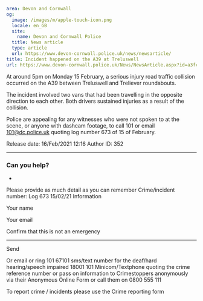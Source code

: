 ```yaml
area: Devon and Cornwall
og:
  image: /images/m/apple-touch-icon.png
  locale: en_GB
  site:
    name: Devon and Cornwall Police
  title: News article
  type: article
  url: https://www.devon-cornwall.police.uk/news/newsarticle/
title: Incident happened on the A39 at Treluswell
url: https://www.devon-cornwall.police.uk/News/NewsArticle.aspx?id=a3fc254c-2202-4acf-b0b9-b9d14249b00b
```

At around 5pm on Monday 15 February, a serious injury road traffic collision occurred on the A39 between Treluswell and Treliever roundabouts.

The incident involved two vans that had been travelling in the opposite direction to each other. Both drivers sustained injuries as a result of the collision.

Police are appealing for any witnesses who were not spoken to at the scene, or anyone with dashcam footage, to call 101 or email 101@dc.police.uk quoting log number 673 of 15 of February.

Release date: 16/Feb/2021 12:16
Author ID: 352

* * *

### Can you help?

 *

Please provide as much detail as you can remember Crime/incident number: Log 673 15/02/21 Information

Your name

Your email

Confirm that this is not an emergency

* * *

Send

Or email or ring 101
67101 sms/text number for the deaf/hard hearing/speech impaired
18001 101 Minicom/Textphone
quoting the crime reference number or pass on information to Crimestoppers anonymously via their Anonymous Online Form or call them on 0800 555 111

To report crime / incidents please use the Crime reporting form
